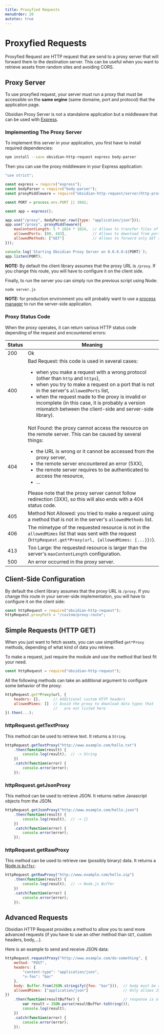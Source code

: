 ```yaml
---
title: Proxyfied Requests
menuOrder: 20
autotoc: true
---
```


# Proxyfied Requests

Proxyfied Request are HTTP request that are send to a proxy server that will
forward them to the destination server. This can be useful when you want to
retrieve assets from random sites and avoiding CORS.


## Proxy Server

To use proxyfied request, your server must run a proxy that must be accessible
on the **same orgine** (same domaine, port and protocol) that the application
page.

Obsidian Proxy Server is not a standalone application but a middleware that can
be used with [Express][express].

### Implementing The Proxy Server

To implement this server in your application, you first have to install
required dependencies:

```sh
npm install --save obsidian-http-request express body-parser
```

Then you can use the proxy middleware in your Express application:

```javascript
"use strict";

const express = require("express");
const bodyParser = require("body-parser");
const proxyMiddleware = require("obsidian-http-request/server/http-proxy");

const PORT = process.env.PORT || 3042;

const app = express();

app.use("/proxy", bodyParser.raw({type: "application/json"}));
app.use("/proxy", proxyMiddleware({
    maxContentLength: 5 * 1024 * 1024,  // Allows to transfer files of 5 MiB max
    allowedPorts: [80, 443],            // Allows to download from ports 80 (http) and 443 (https)
    allowedMethods: ["GET"]             // Allows to forward only GET requests
}));

console.log(`Starting Obsidian Proxy Server on 0.0.0.0:${PORT}`);
app.listen(PORT);
```

__NOTE:__ By default the client library assumes that the proxy URL is `/proxy`.
If you change this route, you will have to configure it on the client side.

Finally, to run the server you can simply run the previous script using Node:

```sh
node server.js
```

__NOTE:__ for production environment you will probably want to use a [process
manager][pm] to run the server-side application.

### Proxy Status Code

When the proxy operates, it can return various HTTP status code depending of
the request and encountered errors:

| Status | Meaning |
|--------|---------|
| 200    | Ok      |
| 400    | Bad Request: this code is used in several cases: <ul><li>when you make a request with a wrong protocol (other than `http` and `https`),</li><li>when you try to make a request on a port that is not in the server's `allowedPorts` list,</li><li>when the request made to the proxy is invalid or incomplete (in this case, it is probably a version mismatch between the client-side and server-side library).</li></ul> |
| 404    | Not Found: the proxy cannot access the resource on the remote server. This can be caused by several things: <ul><li>the URL is wrong or it cannot be accessed from the proxy server,</li><li>the remote server encountered an error (5XX),</li><li>the remote server requires to be authenticated to access the resource,</li><li>...</li></ul> Please note that the proxy server cannot follow redirection (3XX), so this will also ends with a 404 status code. |
| 405    | Method Not Allowed: you tried to make a request using a method that is not in the server's `allowedMethods` list. |
| 406    | The mimetype of the requested resource is not in the `allowedMimes` list that was sent with the request (`httpRequest.get*Proxy(url, {allowedMimes: [...]})`). |
| 413    | Too Large: the requested resource is larger than the server's `maxContentLength` configuration. |
| 500    | An error occurred in the proxy server. |


## Client-Side Configuration

By default the client library assumes that the proxy URL is `/proxy`. If you
change this route in your server-side implementation, you will have to
configure it on the client side:

```javascript
const httpRequest = require("obsidian-http-request");
httpRequest.proxyPath = "/custom/proxy-route";
```


## Simple Requests (HTTP GET)

When you just want to fetch assets, you can use simplified `get*Proxy` methods,
depending of what kind of data you retrieve.

To make a request, just require the module and use the method that best fit
your need.

```javascript
const httpRequest = require("obsidian-http-request");
```

All the following methods can take an additional argument to configure some
behavior of the proxy:

```javascript
httpRequest.get*Proxy(url, {
    headers: {},      // Additional custom HTTP headers
    allowedMimes: []  // Avoid the proxy to download data types that
                      //   are not listed here
}).then(...);
```

### httpRequest.getTextProxy

This method can be used to retrieve text. It returns a `String`.

```javascript
httpRequest.getTextProxy("http://www.example.com/hello.txt")
    .then(function(result) {
        console.log(result);  // -> String
    })
    .catch(function(error) {
        console.error(error);
    });
```

### httpRequest.getJsonProxy

This method can be used to retrieve JSON. It returns native Javascript objects
from the JSON.

```javascript
httpRequest.getJsonProxy("http://www.example.com/hello.json")
    .then(function(result) {
        console.log(result);  // -> {}
    })
    .catch(function(error) {
        console.error(error);
    });
```

### httpRequest.getRawProxy

This method can be used to retrieve raw (possibly binary) data. It returns
a [Node.js `Buffer`][buffer].

```javascript
httpRequest.getRawProxy("http://www.example.com/hello.zip")
    .then(function(result) {
        console.log(result);  // -> Node.js Buffer
    })
    .catch(function(error) {
        console.error(error);
    });
```


## Advanced Requests

Obsidian HTTP Request provides a method to allow you to send more advanced
requests (if you have to use an other method than `GET`, custom headers,
body,...).

Here is an example to send and receive JSON data:


```javascript
httpRequest.requestProxy("http://www.example.com/do-something", {
    method: "POST",
    headers: {
        "content-type": "application/json",
        "x-foo": "bar"
    },
    body: Buffer.from(JSON.stringify({foo: "bar"})),  // body must be a Node Buffer or null
    allowedMimes: ["application/json"]                // Only allows JSON response
})
    .then(function(resultBuffer) {                    // response is also a Node Buffer
        var result = JSON.parse(resultBuffer.toString());
        console.log(result);
    })
    .catch(function(error) {
        console.error(error);
    });
```


[buffer]: https://nodejs.org/api/buffer.html
[express]: http://expressjs.com/
[pm]: http://expressjs.com/en/advanced/pm.html
